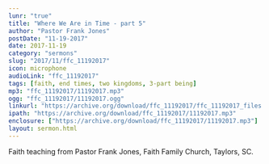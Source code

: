 ```yaml
---
lunr: "true"
title: "Where We Are in Time - part 5"
author: "Pastor Frank Jones"
postDate: "11-19-2017"
date: 2017-11-19
category: "sermons"
slug: "2017/11/ffc_11192017"
icon: microphone
audioLink: "ffc_11192017"
tags: [faith, end times, two kingdoms, 3-part being]
mp3: "ffc_11192017/11192017.mp3"
ogg: "ffc_11192017/11192017.ogg"
linkurl: "https://archive.org/download/ffc_11192017/ffc_11192017_files.xml"
ipath: "https://archive.org/download/ffc_11192017/11192017.mp3"
enclosure: ["https://archive.org/download/ffc_11192017/11192017.mp3"]
layout: sermon.html
---
```


Faith teaching from Pastor Frank Jones, Faith Family Church, Taylors, SC.

